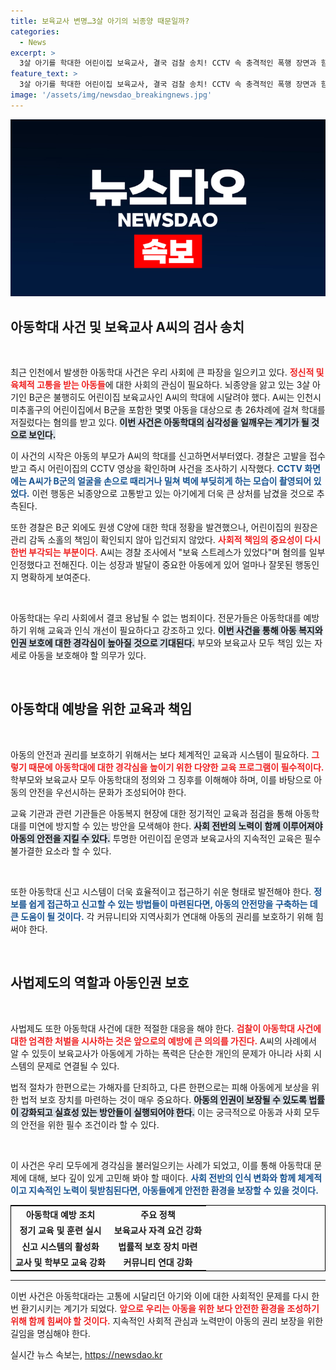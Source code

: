 ```yaml
---
title: 보육교사 변명…3살 아기의 뇌종양 때문일까?
categories:
  - News
excerpt: >
  3살 아기를 학대한 어린이집 보육교사, 결국 검찰 송치! CCTV 속 충격적인 폭행 장면과 함께 아동학대의 실상이 드러났다. 이 사건의 전말을 궁금해하세요?
feature_text: >
  3살 아기를 학대한 어린이집 보육교사, 결국 검찰 송치! CCTV 속 충격적인 폭행 장면과 함께 아동학대의 실상이 드러났다. 이 사건의 전말을 궁금해하세요?
image: '/assets/img/newsdao_breakingnews.jpg'
---
```


<p><img src="/assets/img/newsdao_breakingnews.jpg" alt="implanttips 속보" /></p>

<h2 data-ke-size="size26">아동학대 사건 및 보육교사 A씨의 검사 송치</h2>

<p data-ke-size="size16">&nbsp;</p>

<p>최근 인천에서 발생한 아동학대 사건은 우리 사회에 큰 파장을 일으키고 있다. <b><span style="color: #ee2323;">정신적 및 육체적 고통을 받는 아동들</span></b>에 대한 사회의 관심이 필요하다. 뇌종양을 앓고 있는 3살 아기인 B군은 불행히도 어린이집 보육교사인 A씨의 학대에 시달려야 했다. A씨는 인천시 미추홀구의 어린이집에서 B군을 포함한 몇몇 아동을 대상으로 총 26차례에 걸쳐 학대를 저질렀다는 혐의를 받고 있다. <b><span style="background-color: #21538527;">이번 사건은 아동학대의 심각성을 일깨우는 계기가 될 것으로 보인다.</span></b></p>

<p>이 사건의 시작은 아동의 부모가 A씨의 학대를 신고하면서부터였다. 경찰은 고발을 접수받고 즉시 어린이집의 CCTV 영상을 확인하며 사건을 조사하기 시작했다. <b><span style="color: #1a5490;">CCTV 화면에는 A씨가 B군의 얼굴을 손으로 때리거나 밀쳐 벽에 부딪히게 하는 모습이 촬영되어 있었다.</span></b> 이런 행동은 뇌종양으로 고통받고 있는 아기에게 더욱 큰 상처를 남겼을 것으로 추측된다. </p>

<p>또한 경찰은 B군 외에도 원생 C양에 대한 학대 정황을 발견했으나, 어린이집의 원장은 관리 감독 소홀의 책임이 확인되지 않아 입건되지 않았다. <b><span style="color: #ee2323;">사회적 책임의 중요성이 다시 한번 부각되는 부분이다.</span></b> A씨는 경찰 조사에서 "보육 스트레스가 있었다"며 혐의를 일부 인정했다고 전해진다. 이는 성장과 발달이 중요한 아동에게 있어 얼마나 잘못된 행동인지 명확하게 보여준다. </p>

<p data-ke-size="size16">&nbsp;</p>

<p>아동학대는 우리 사회에서 결코 용납될 수 없는 범죄이다. 전문가들은 아동학대를 예방하기 위해 교육과 인식 개선이 필요하다고 강조하고 있다. <b><span style="background-color: #21538527;">이번 사건을 통해 아동 복지와 인권 보호에 대한 경각심이 높아질 것으로 기대된다.</span></b> 부모와 보육교사 모두 책임 있는 자세로 아동을 보호해야 할 의무가 있다. </p>

<p data-ke-size="size16">&nbsp;</p>

<h2 data-ke-size="size26">아동학대 예방을 위한 교육과 책임</h2>

<p data-ke-size="size16">&nbsp;</p>

<p>아동의 안전과 권리를 보호하기 위해서는 보다 체계적인 교육과 시스템이 필요하다. <b><span style="color: #ee2323;">그렇기 때문에 아동학대에 대한 경각심을 높이기 위한 다양한 교육 프로그램이 필수적이다.</span></b> 학부모와 보육교사 모두 아동학대의 정의와 그 징후를 이해해야 하며, 이를 바탕으로 아동의 안전을 우선시하는 문화가 조성되어야 한다. </p>

<p>교육 기관과 관련 기관들은 아동복지 현장에 대한 정기적인 교육과 점검을 통해 아동학대를 미연에 방지할 수 있는 방안을 모색해야 한다. <b><span style="background-color: #21538527;">사회 전반의 노력이 함께 이루어져야 아동의 안전을 지킬 수 있다.</span></b> 투명한 어린이집 운영과 보육교사의 지속적인 교육은 필수불가결한 요소라 할 수 있다.</p>

<p data-ke-size="size16">&nbsp;</p>

<p>또한 아동학대 신고 시스템이 더욱 효율적이고 접근하기 쉬운 형태로 발전해야 한다. <b><span style="color: #1a5490;">정보를 쉽게 접근하고 신고할 수 있는 방법들이 마련된다면, 아동의 안전망을 구축하는 데 큰 도움이 될 것이다.</span></b> 각 커뮤니티와 지역사회가 연대해 아동의 권리를 보호하기 위해 힘써야 한다.</p>

<p data-ke-size="size16">&nbsp;</p>

<h2 data-ke-size="size26">사법제도의 역할과 아동인권 보호</h2>

<p data-ke-size="size16">&nbsp;</p>

<p>사법제도 또한 아동학대 사건에 대한 적절한 대응을 해야 한다. <b><span style="color: #ee2323;">검찰이 아동학대 사건에 대한 엄격한 처벌을 시사하는 것은 앞으로의 예방에 큰 의의를 가진다.</span></b> A씨의 사례에서 알 수 있듯이 보육교사가 아동에게 가하는 폭력은 단순한 개인의 문제가 아니라 사회 시스템의 문제로 연결될 수 있다.</p>

<p>법적 절차가 한편으로는 가해자를 단죄하고, 다른 한편으로는 피해 아동에게 보상을 위한 법적 보호 장치를 마련하는 것이 매우 중요하다. <b><span style="background-color: #21538527;">아동의 인권이 보장될 수 있도록 법률이 강화되고 실효성 있는 방안들이 실행되어야 한다.</span></b> 이는 궁극적으로 아동과 사회 모두의 안전을 위한 필수 조건이라 할 수 있다.</p>

<p data-ke-size="size16">&nbsp;</p>

<p>이 사건은 우리 모두에게 경각심을 불러일으키는 사례가 되었고, 이를 통해 아동학대 문제에 대해, 보다 깊이 있게 고민해 봐야 할 때이다. <b><span style="color: #1a5490;">사회 전반의 인식 변화와 함께 체계적이고 지속적인 노력이 뒷받침된다면, 아동들에게 안전한 환경을 보장할 수 있을 것이다.</span></b></p>

<table style="width: 100%; border: 1px solid black;">
  <tr>
    <th style="text-align: center;">아동학대 예방 조치</th>
    <th style="text-align: center;">주요 정책</th>
  </tr>
  <tr>
    <td style="text-align: center; height: 17px;"><b>정기 교육 및 훈련 실시</b></td>
    <td style="text-align: center; height: 17px;"><b>보육교사 자격 요건 강화</b></td>
  </tr>
  <tr>
    <td style="text-align: center; height: 17px;"><b>신고 시스템의 활성화</b></td>
    <td style="text-align: center; height: 17px;"><b>법률적 보호 장치 마련</b></td>
  </tr>
  <tr>
    <td style="text-align: center; height: 17px;"><b>교사 및 학부모 교육 강화</b></td>
    <td style="text-align: center; height: 17px;"><b>커뮤니티 연대 강화</b></td>
  </tr>
</table>

<hr>

<p>이번 사건은 아동학대라는 고통에 시달리던 아기와 이에 대한 사회적인 문제를 다시 한 번 환기시키는 계기가 되었다. <b><span style="color: #ee2323;">앞으로 우리는 아동을 위한 보다 안전한 환경을 조성하기 위해 함께 힘써야 할 것이다.</span></b> 지속적인 사회적 관심과 노력만이 아동의 권리 보장을 위한 길임을 명심해야 한다.</p>
실시간 뉴스 속보는, <a href="https://newsdao.kr" rel="dofollow">https://newsdao.kr</a>


